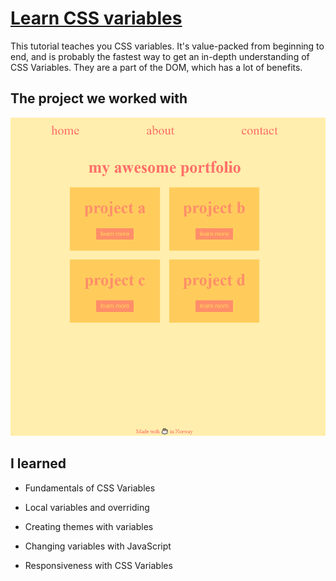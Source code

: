 # [Learn CSS variables](https://scrimba.com/learn/cssvariables)
 
This tutorial teaches you CSS variables. It's value-packed from beginning to end, and is probably the fastest way to get an in-depth understanding of CSS Variables.
They are a part of the DOM, which has a lot of benefits.

## The project we worked with

![Basic page](CSS-Variables.png)

## I learned

- Fundamentals of CSS Variables

- Local variables and overriding

- Creating themes with variables

- Changing variables with JavaScript

- Responsiveness with CSS Variables